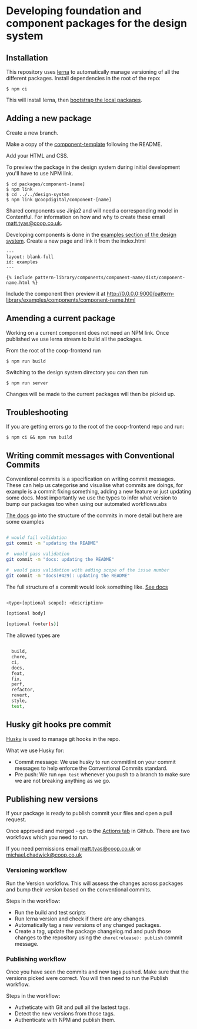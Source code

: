 # Developing foundation and component packages for the design system

## Installation

This repository uses [lerna](https://github.com/lerna/lerna) to automatically manage versioning of all the different packages. Install dependencies in the root of the repo:

```shell script
$ npm ci
```

This will install lerna, then [bootstrap the local packages](https://github.com/lerna/lerna/tree/master/commands/bootstrap#readme).

## Adding a new package

Create a new branch.

Make a copy of the [component-template](https://github.com/coopdigital/coop-frontend/tree/master/packages/component-template) following the README.

Add your HTML and CSS.

To preview the package in the design system during initial development you'll have to use NPM link.

```shell script
$ cd packages/component-[name]
$ npm link
$ cd ../../design-system
$ npm link @coopdigital/component-[name]
```

Shared components use Jinja2 and will need a corresponding model in Contentful. For information on how and why to create these email matt.tyas@coop.co.uk.

Developing components is done in the [examples section of the design system](https://coop-design-system.herokuapp.com/pattern-library/examples/index.html). Create a new page and link it from the index.html

```
---
layout: blank-full
id: examples
---

{% include pattern-library/components/component-name/dist/component-name.html %}
```

Include the component then preview it at http://0.0.0.0:9000/pattern-library/examples/components/component-name.html

## Amending a current package

Working on a current component does not need an NPM link. Once published we use lerna stream to build all the packages.

From the root of the coop-frontend run

```shell script
$ npm run build
```

Switching to the design system directory you can then run

```
$ npm run server
```

Changes will be made to the current packages will then be picked up.

## Troubleshooting

If you are getting errors go to the root of the coop-frontend repo and run:

```shell script
$ npm ci && npm run build
```

## Writing commit messages with Conventional Commits

Conventional commits is a specification on writing commit messages. These can help us categorise and visualise what commits are doings, for example is a commit fixing something, adding a new feature or just updating some docs. Most importantly we use the types to infer what version to bump our packages too when using our automated workflows.abs

[The docs](https://www.conventionalcommits.org/en/v1.0.0/#summary) go into the structure of the commits in more detail but here are some examples

```bash

# would fail validation
git commit -m "updating the README"

#  would pass validation
git commit -m "docs: updating the README"

#  would pass validation with adding scope of the issue number
git commit -m "docs(#429): updating the README"

```

The full structure of a commit would look something like. [See docs](https://www.conventionalcommits.org/en/v1.0.0/#examples)

```bash

<type>[optional scope]: <description>

[optional body]

[optional footer(s)]

```

The allowed types are

```bash

  build,
  chore,
  ci,
  docs,
  feat,
  fix,
  perf,
  refactor,
  revert,
  style,
  test,

```

## Husky git hooks pre commit

[Husky](https://typicode.github.io/husky/#/) is used to manage git hooks in the repo.

What we use Husky for:

- Commit message: We use husky to run commitlint on your commit messages to help enforce the Conventional Commits standard.
- Pre push: We run `npm test` whenever you push to a branch to make sure we are not breaking anything as we go.

## Publishing new versions

If your package is ready to publish commit your files and open a pull request.

Once approved and merged - go to the [Actions tab](https://github.com/coopdigital/coop-frontend/actions) in Github. There are two workflows which you need to run.

If you need permissions email matt.tyas@coop.co.uk or michael.chadwick@coop.co.uk

### Versioning workflow

Run the Version workflow. This will assess the changes across packages and bump their version based on the conventional commits.

Steps in the workflow:

- Run the build and test scripts
- Run lerna version and check if there are any changes.
- Automatically tag a new versions of any changed packages.
- Create a tag, update the package changelog.md and push those changes to the repository using the `chore(release): publish` commit message.

### Publishing workflow

Once you have seen the commits and new tags pushed. Make sure that the versions picked were correct. You will then need to run the Publish workflow.

Steps in the workflow:

- Autheticate with Git and pull all the lastest tags.
- Detect the new versions from those tags.
- Authenticate with NPM and publish them.

